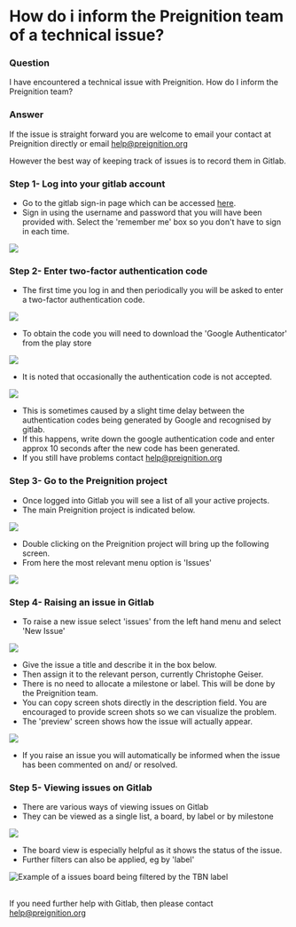 # How do i inform the Preignition team of a technical issue?

### Question&#x20;

I have encountered a technical issue with Preignition.  How do I inform the Preignition team?

### Answer

If the issue is straight forward you are welcome to email your contact at Preignition directly or email help@preignition.org

However the best way of keeping track of issues is to record them in Gitlab.

### Step 1-  Log into your gitlab account

* Go to the gitlab sign-in page which can be accessed [here](https://gitlab.furqansoftware.net/users/sign\_in).
* Sign in using the username and password that you will have been provided with.  Select the 'remember me' box so you don't have to sign in each time.

![](<../../.gitbook/assets/image (140).png>)

### Step 2-  Enter two-factor authentication code

* The first time you log in and then periodically you will be asked to enter a two-factor authentication code.

![](<../../.gitbook/assets/image (141).png>)

* To obtain the code you will need to download the 'Google Authenticator' from the play store

![](<../../.gitbook/assets/image (142).png>)

* It is noted that occasionally the authentication code is not accepted.

![](<../../.gitbook/assets/image (143).png>)

* This is sometimes caused by a slight time delay between the authentication codes being generated by Google and recognised by gitlab. &#x20;
* If this happens, write down the google authentication code and enter approx 10 seconds after the new code has been generated.&#x20;
* If you still have problems contact help@preignition.org

### Step 3- Go to the Preignition project

* Once logged into Gitlab you will see a list of all your active projects.
* The main Preignition project is indicated below.

![](<../../.gitbook/assets/image (144).png>)

* Double clicking on the Preignition project will bring up the following screen.
* From here the most relevant menu option is 'Issues'

![](<../../.gitbook/assets/image (145).png>)

### Step 4-  Raising an issue in Gitlab

* To raise a new issue select 'issues' from the left hand menu and select 'New Issue'

![](<../../.gitbook/assets/image (146).png>)

* Give the issue a title and describe it in the box below.
* Then assign it to the relevant person, currently Christophe Geiser.
* There is no need to allocate a milestone or label.  This will be done by the Preignition team.
* You can copy screen shots directly in the description field.  You are encouraged to provide screen shots so we can visualize the problem.
* The 'preview' screen shows how the issue will actually appear.&#x20;

![](<../../.gitbook/assets/image (147).png>)

* If you raise an issue you will automatically be informed when the issue has been commented on and/ or resolved.

### Step 5- Viewing issues on Gitlab

* There are various ways of viewing issues on Gitlab
* They can be viewed as a single list, a board, by label or by milestone

![](<../../.gitbook/assets/image (148).png>)

* The board view is especially helpful as it shows the status of the issue.
* Further filters can also be applied, eg by 'label'

![Example of a issues board being filtered by the TBN label](<../../.gitbook/assets/image (149).png>)

\
If you need further help with Gitlab, then please contact help@preignition.org&#x20;
